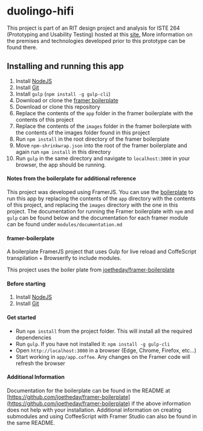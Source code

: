 # duolingo-hifi

This project is part of an RIT design project and analysis for ISTE 264 
(Prototyping and Usability Testing) hosted at this 
[site.](https://people.rit.edu/~lwm2120/ISTE264/projectSite)  More 
information on the premises and technologies developed prior to this 
prototype can be found there.

## Installing and running this app

1. Install [NodeJS](https://nodejs.org/en/download/)
1. Install [Git](https://git-scm.com/)
1. Install `gulp` (`npm install -g gulp-cli`)
1. Download or clone the [framer boilerplate](https://github.com/joetheday/framer-boilerplate)
1. Download or clone this repository
1. Replace the contents of the `app` folder in the framer boilerplate with the contents of this project
1. Replace the contents of the `images` folder in the framer boilerplate with the contents of the images folder found in this project
1. Run `npm install` in the root directory of the framer boilerplate
7. Move `npm-shrinkwrap.json` into the root of the framer boilerplate and again run `npm install` in this directory
8. Run `gulp` in the same directory and navigate to `localhost:3000` in your browser, the app should be running.

#### Notes from the boilerplate for additional reference

This project was developed using FramerJS.  You can use the 
[boilerplate](https://github.com/joetheday/framer-boilerplate) to run this app by replacing the contents of the `app` directory with the contents of this project, and replacing the `images` directory with the one in this project. The documentation for running the Framer boilerplate with `npm` and `gulp` 
can be found below and the documentation for each 
framer module can be found under `modules/documentation.md`


#### framer-boilerplate
A boilerplate FramerJS project that uses Gulp for live reload and CoffeScript transpilation + Browserify to include modules.

This project uses the boiler plate from [joetheday/framer-boilerplate](https://github.com/joetheday/framer-boilerplate)

#### Before starting

1. Install [NodeJS](https://nodejs.org/en/download/)
2. Install [Git](https://git-scm.com/)

#### Get started

- Run `npm install` from the project folder. This will install all the required dependencies
- Run `gulp`. If you have not installed it: `npm install -g gulp-cli`
- Open `http://localhost:3000` in a browser (Edge, Chrome, Firefox, etc...)
- Start working in `app/app.coffee`. Any changes on the Framer code will refresh the browser

#### Additional Information

Documentation for the boilerplate can be found in the README at [https://github.com/joetheday/framer-boilerplate](https://github.com/joetheday/framer-boilerplate) if the above information does not help with your installation.  Additional information on creating submodules and using CoffeeScript with Framer Studio can also be found in the same README.


